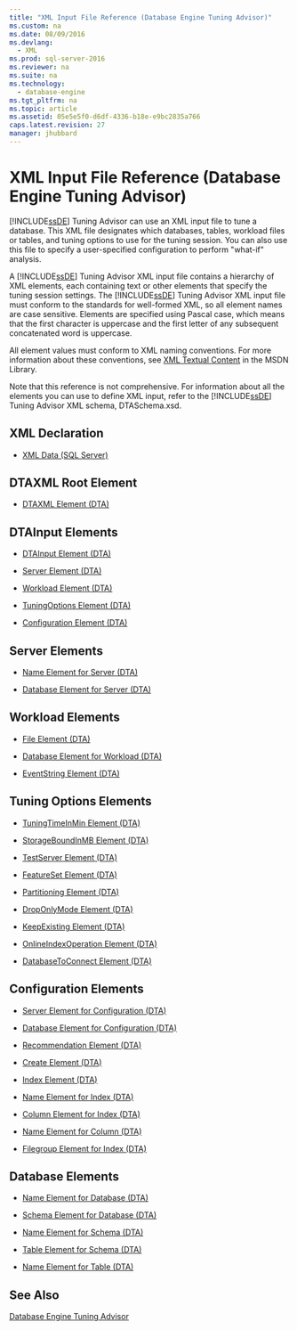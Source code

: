 ```yaml
---
title: "XML Input File Reference (Database Engine Tuning Advisor)"
ms.custom: na
ms.date: 08/09/2016
ms.devlang: 
  - XML
ms.prod: sql-server-2016
ms.reviewer: na
ms.suite: na
ms.technology: 
  - database-engine
ms.tgt_pltfrm: na
ms.topic: article
ms.assetid: 05e5e5f0-d6df-4336-b18e-e9bc2835a766
caps.latest.revision: 27
manager: jhubbard
---
```

# XML Input File Reference (Database Engine Tuning Advisor)
[!INCLUDE[ssDE](../../Topics/TopicNameContainA/tokens/ssDE_md.md)] Tuning Advisor can use an XML input file to tune a database. This XML file designates which databases, tables, workload files or tables, and tuning options to use for the tuning session. You can also use this file to specify a user-specified configuration to perform "what-if" analysis.  
  
 A [!INCLUDE[ssDE](../../Topics/TopicNameContainA/tokens/ssDE_md.md)] Tuning Advisor XML input file contains a hierarchy of XML elements, each containing text or other elements that specify the tuning session settings. The [!INCLUDE[ssDE](../../Topics/TopicNameContainA/tokens/ssDE_md.md)] Tuning Advisor XML input file must conform to the standards for well-formed XML, so all element names are case sensitive. Elements are specified using Pascal case, which means that the first character is uppercase and the first letter of any subsequent concatenated word is uppercase.  
  
 All element values must conform to XML naming conventions. For more information about these conventions, see [XML Textual Content](http://go.microsoft.com/fwlink/?LinkId=7614) in the MSDN Library.  
  
 Note that this reference is not comprehensive. For information about all the elements you can use to define XML input, refer to the [!INCLUDE[ssDE](../../Topics/TopicNameContainA/tokens/ssDE_md.md)] Tuning Advisor XML schema, DTASchema.xsd.  
  
## XML Declaration  
  
-   [XML Data (SQL Server)](../../Topics/TopicNameNotContainA/XML-Data--SQL-Server-.md)  
  
## DTAXML Root Element  
  
-   [DTAXML Element (DTA)](../../Topics/TopicNameNotContainA/DTAXML-Element--DTA-.md)  
  
## DTAInput Elements  
  
-   [DTAInput Element (DTA)](../../Topics/TopicNameNotContainA/DTAInput-Element--DTA-.md)  
  
-   [Server Element (DTA)](../../Topics/TopicNameNotContainA/Server-Element--DTA-.md)  
  
-   [Workload Element (DTA)](../../Topics/TopicNameNotContainA/Workload-Element--DTA-.md)  
  
-   [TuningOptions Element (DTA)](../../Topics/TopicNameNotContainA/TuningOptions-Element--DTA-.md)  
  
-   [Configuration Element (DTA)](../../Topics/TopicNameNotContainA/Configuration-Element--DTA-.md)  
  
## Server Elements  
  
-   [Name Element for Server (DTA)](../../Topics/TopicNameNotContainA/Name-Element-for-Server--DTA-.md)  
  
-   [Database Element for Server (DTA)](../../Topics/TopicNameNotContainA/Database-Element-for-Server--DTA-.md)  
  
## Workload Elements  
  
-   [File Element (DTA)](../../Topics/TopicNameNotContainA/File-Element--DTA-.md)  
  
-   [Database Element for Workload (DTA)](../../Topics/TopicNameNotContainA/Database-Element-for-Workload--DTA-.md)  
  
-   [EventString Element (DTA)](../../Topics/TopicNameNotContainA/EventString-Element--DTA-.md)  
  
## Tuning Options Elements  
  
-   [TuningTimeInMin Element (DTA)](../../Topics/TopicNameNotContainA/TuningTimeInMin-Element--DTA-.md)  
  
-   [StorageBoundInMB Element (DTA)](../../Topics/TopicNameNotContainA/StorageBoundInMB-Element--DTA-.md)  
  
-   [TestServer Element (DTA)](../../Topics/TopicNameNotContainA/TestServer-Element--DTA-.md)  
  
-   [FeatureSet Element (DTA)](../../Topics/TopicNameNotContainA/FeatureSet-Element--DTA-.md)  
  
-   [Partitioning Element (DTA)](../../Topics/TopicNameNotContainA/Partitioning-Element--DTA-.md)  
  
-   [DropOnlyMode Element (DTA)](../../Topics/TopicNameNotContainA/DropOnlyMode-Element--DTA-.md)  
  
-   [KeepExisting Element (DTA)](../../Topics/TopicNameNotContainA/KeepExisting-Element--DTA-.md)  
  
-   [OnlineIndexOperation Element (DTA)](../../Topics/TopicNameNotContainA/OnlineIndexOperation-Element--DTA-.md)  
  
-   [DatabaseToConnect Element (DTA)](../../Topics/TopicNameNotContainA/DatabaseToConnect-Element--DTA-.md)  
  
## Configuration Elements  
  
-   [Server Element for Configuration (DTA)](../../Topics/TopicNameNotContainA/Server-Element-for-Configuration--DTA-.md)  
  
-   [Database Element for Configuration (DTA)](../../Topics/TopicNameNotContainA/Database-Element-for-Configuration--DTA-.md)  
  
-   [Recommendation Element (DTA)](../../Topics/TopicNameNotContainA/Recommendation-Element--DTA-.md)  
  
-   [Create Element (DTA)](../../Topics/TopicNameNotContainA/Create-Element--DTA-.md)  
  
-   [Index Element (DTA)](../../Topics/TopicNameNotContainA/Index-Element--DTA-.md)  
  
-   [Name Element for Index (DTA)](../../Topics/TopicNameNotContainA/Name-Element-for-Index--DTA-.md)  
  
-   [Column Element for Index (DTA)](../../Topics/TopicNameNotContainA/Column-Element-for-Index--DTA-.md)  
  
-   [Name Element for Column (DTA)](../../Topics/TopicNameNotContainA/Name-Element-for-Column--DTA-.md)  
  
-   [Filegroup Element for Index (DTA)](../../Topics/TopicNameNotContainA/Filegroup-Element-for-Index--DTA-.md)  
  
## Database Elements  
  
-   [Name Element for Database (DTA)](../../Topics/TopicNameNotContainA/Name-Element-for-Database--DTA-.md)  
  
-   [Schema Element for Database (DTA)](../../Topics/TopicNameNotContainA/Schema-Element-for-Database--DTA-.md)  
  
-   [Name Element for Schema (DTA)](../../Topics/TopicNameNotContainA/Name-Element-for-Schema--DTA-.md)  
  
-   [Table Element for Schema (DTA)](../../Topics/TopicNameNotContainA/Table-Element-for-Schema--DTA-.md)  
  
-   [Name Element for Table (DTA)](../../Topics/TopicNameNotContainA/Name-Element-for-Table--DTA-.md)  
  
## See Also  
 [Database Engine Tuning Advisor](../../Topics/TopicNameNotContainA/Database-Engine-Tuning-Advisor.md)